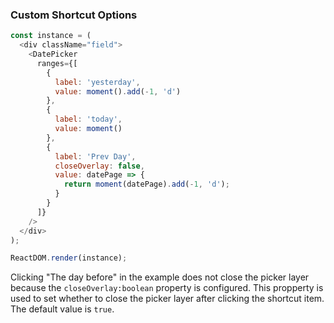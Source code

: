 ### Custom Shortcut Options

<!--start-code-->

```js
const instance = (
  <div className="field">
    <DatePicker
      ranges={[
        {
          label: 'yesterday',
          value: moment().add(-1, 'd')
        },
        {
          label: 'today',
          value: moment()
        },
        {
          label: 'Prev Day',
          closeOverlay: false,
          value: datePage => {
            return moment(datePage).add(-1, 'd');
          }
        }
      ]}
    />
  </div>
);

ReactDOM.render(instance);
```

<!--end-code-->

Clicking "The day before" in the example does not close the picker layer because the `closeOverlay:boolean` property is configured. This propperty is used to set whether to close the picker layer after clicking the shortcut item. The default value is `true`.
